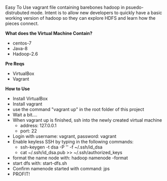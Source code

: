 Easy To Use vagrant file containing barebones hadoop in psuedo-distrubuted mode.
Intent is to allow new developers to quickly have a basic working version of hadoop
so they can explore HDFS and learn how the pieces connect.

**What does the Virtual Machine Contain?**
* centos-7
* Java-8
* Hadoop-2.6


**Pre Reqs**
* VirtualBox
* Vagrant

**How to Use**
* Install VirtualBox
* Install vagrant
* use the command "vagrant up" in the root folder of this project
* Wait a bit....
* When vagrant up is finished, ssh into the newly created virtual machine
  - address: 127.0.0.1
  - port: 22
* Login with username: vagrant, password: vagrant
* Enable keyless SSH by typing in the following commands:
  - ssh-keygen -t dsa -P '' -f ~/.ssh/id_dsa
  - cat ~/.ssh/id_dsa.pub >> ~/.ssh/authorized_keys
* format the name node with: hadoop namenode -format
* start dfs with: start-dfs.sh
* Confirm namenode started with command: jps
* PROFIT!
